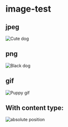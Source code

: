 # image-test

## jpeg
![Cute dog](https://curriculum-content.s3.amazonaws.com/cute-dog.jpeg)

## png
![Black dog](https://curriculum-content.s3.amazonaws.com/black-dog.png)

## gif
![Puppy gif](https://curriculum-content.s3.amazonaws.com/puppy.gif)

## With content type: 
![absolute position](https://curriculum-content.s3.amazonaws.com/phase-0/phase-0-css-kitten-lab/absolute-position.png)
